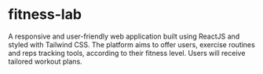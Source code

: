 # fitness-lab
A responsive and user-friendly web application built using ReactJS and styled with Tailwind CSS. The platform aims to offer users, exercise routines and reps tracking tools, according to their fitness level. Users will receive tailored workout plans.
